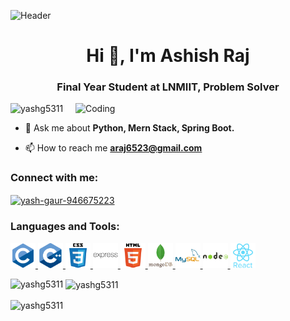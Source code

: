 
![Header](https://github.com/Yashg5311/Yashg5311/assets/91370994/e6b0c459-4c2c-4c61-b522-6380b8b34115)
<h1 align="center">Hi 👋, I'm Ashish Raj</h1>
<h3 align="center">Final Year Student at LNMIIT, Problem Solver</h3>
<img align="right" alt="Coding" width="400" src="https://cdn.dribbble.com/users/1162077/screenshots/3848914/programmer.gif">

<p align="left"> <img src="https://komarev.com/ghpvc/?username=yashg5311&label=Profile%20views&color=0e75b6&style=flat" alt="yashg5311" /> </p>

- 💬 Ask me about **Python, Mern Stack, Spring Boot.**

- 📫 How to reach me **araj6523@gmail.com**

<h3 align="left">Connect with me:</h3>
<p align="left">
<a href="https://linkedin.com/in/yash-gaur-946675223" target="blank"><img align="center" src="https://raw.githubusercontent.com/rahuldkjain/github-profile-readme-generator/master/src/images/icons/Social/linked-in-alt.svg" alt="yash-gaur-946675223" height="30" width="160" /></a>
</p>

<h3 align="left">Languages and Tools:</h3>
<p align="left"> <a href="https://www.cprogramming.com/" target="_blank" rel="noreferrer"> <img src="https://raw.githubusercontent.com/devicons/devicon/master/icons/c/c-original.svg" alt="c" width="40" height="40"/> </a> <a href="https://www.w3schools.com/cpp/" target="_blank" rel="noreferrer"> <img src="https://raw.githubusercontent.com/devicons/devicon/master/icons/cplusplus/cplusplus-original.svg" alt="cplusplus" width="40" height="40"/> </a> <a href="https://www.w3schools.com/css/" target="_blank" rel="noreferrer"> <img src="https://raw.githubusercontent.com/devicons/devicon/master/icons/css3/css3-original-wordmark.svg" alt="css3" width="40" height="40"/> </a> <a href="https://expressjs.com" target="_blank" rel="noreferrer"> <img src="https://raw.githubusercontent.com/devicons/devicon/master/icons/express/express-original-wordmark.svg" alt="express" width="40" height="40"/> </a> <a href="https://www.w3.org/html/" target="_blank" rel="noreferrer"> <img src="https://raw.githubusercontent.com/devicons/devicon/master/icons/html5/html5-original-wordmark.svg" alt="html5" width="40" height="40"/> </a> <a href="https://www.mongodb.com/" target="_blank" rel="noreferrer"> <img src="https://raw.githubusercontent.com/devicons/devicon/master/icons/mongodb/mongodb-original-wordmark.svg" alt="mongodb" width="40" height="40"/> </a> <a href="https://www.mysql.com/" target="_blank" rel="noreferrer"> <img src="https://raw.githubusercontent.com/devicons/devicon/master/icons/mysql/mysql-original-wordmark.svg" alt="mysql" width="40" height="40"/> </a> <a href="https://nodejs.org" target="_blank" rel="noreferrer"> <img src="https://raw.githubusercontent.com/devicons/devicon/master/icons/nodejs/nodejs-original-wordmark.svg" alt="nodejs" width="40" height="40"/> </a> <a href="https://reactjs.org/" target="_blank" rel="noreferrer"> <img src="https://raw.githubusercontent.com/devicons/devicon/master/icons/react/react-original-wordmark.svg" alt="react" width="40" height="40"/> </a> </p>

<p><img align="left" src="https://github-readme-stats.vercel.app/api/top-langs?username=yashg5311&show_icons=true&locale=en&layout=compact" alt="yashg5311" /></p>

<p>&nbsp;<img align="center" src="https://github-readme-stats.vercel.app/api?username=yashg5311&show_icons=true&locale=en" alt="yashg5311" /></p>

<p><img align="center" src="https://github-readme-streak-stats.herokuapp.com/?user=yashg5311&" alt="yashg5311" /></p>
